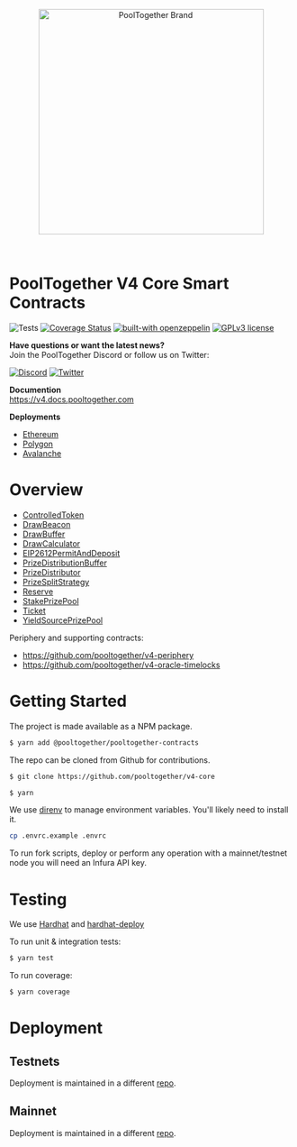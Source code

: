 
<p align="center">
  <a href="https://github.com/pooltogether/pooltogether--brand-assets">
    <img src="https://github.com/pooltogether/pooltogether--brand-assets/blob/977e03604c49c63314450b5d432fe57d34747c66/logo/pooltogether-logo--purple-gradient.png?raw=true" alt="PoolTogether Brand" style="max-width:100%;" width="400">
  </a>
</p>

<br />

# PoolTogether V4 Core Smart Contracts

![Tests](https://github.com/pooltogether/v4-core/actions/workflows/main.yml/badge.svg)
[![Coverage Status](https://coveralls.io/repos/github/pooltogether/v4-core/badge.svg?branch=master)](https://coveralls.io/github/pooltogether/v4-core?branch=master)
[![built-with openzeppelin](https://img.shields.io/badge/built%20with-OpenZeppelin-3677FF)](https://docs.openzeppelin.com/)
[![GPLv3 license](https://img.shields.io/badge/License-GPLv3-blue.svg)](http://perso.crans.org/besson/LICENSE.html)

<strong>Have questions or want the latest news?</strong>
<br/>Join the PoolTogether Discord or follow us on Twitter:

[![Discord](https://badgen.net/badge/icon/discord?icon=discord&label)](https://discord.gg/JFBPMxv5tr)
[![Twitter](https://badgen.net/badge/icon/twitter?icon=twitter&label)](https://twitter.com/PoolTogether_)

**Documention**<br>
https://v4.docs.pooltogether.com

**Deployments**<br>
- [Ethereum](https://v4.docs.pooltogether.com/protocol/deployments/mainnet#mainnet)
- [Polygon](https://v4.docs.pooltogether.com/protocol/deployments/mainnet#polygon)
- [Avalanche](https://v4.docs.pooltogether.com/protocol/deployments/mainnet#avalanche)

# Overview
- [ControlledToken](/contracts/ControlledToken.sol)
- [DrawBeacon](/contracts/DrawBeacon.sol)
- [DrawBuffer](/contracts/DrawBuffer.sol)
- [DrawCalculator](/contracts/DrawCalculator.sol)
- [EIP2612PermitAndDeposit](/contracts/permit/EIP2612PermitAndDeposit.sol)
- [PrizeDistributionBuffer](/contracts/PrizeDistributionBuffer.sol)
- [PrizeDistributor](/contracts/PrizeDistributor.sol)
- [PrizeSplitStrategy](/contracts/prize-strategy/PrizeSplitStrategy.sol)
- [Reserve](/contracts/Reserve.sol)
- [StakePrizePool](/contracts/prize-pool/StakePrizePool.sol)
- [Ticket](/contracts/Ticket.sol)
- [YieldSourcePrizePool](/contracts/prize-pool/YieldSourcePrizePool.sol)

Periphery and supporting contracts:

- https://github.com/pooltogether/v4-periphery
- https://github.com/pooltogether/v4-oracle-timelocks


# Getting Started

The project is made available as a NPM package.

```sh
$ yarn add @pooltogether/pooltogether-contracts
```

The repo can be cloned from Github for contributions.

```sh
$ git clone https://github.com/pooltogether/v4-core
```

```sh
$ yarn
```

We use [direnv](https://direnv.net/) to manage environment variables.  You'll likely need to install it.

```sh
cp .envrc.example .envrc
```

To run fork scripts, deploy or perform any operation with a mainnet/testnet node you will need an Infura API key.

# Testing

We use [Hardhat](https://hardhat.dev) and [hardhat-deploy](https://github.com/wighawag/hardhat-deploy)

To run unit & integration tests:

```sh
$ yarn test
```

To run coverage:

```sh
$ yarn coverage
```

# Deployment

## Testnets
Deployment is maintained in a different [repo](https://github.com/pooltogether/v4-testnet).

## Mainnet
Deployment is maintained in a different [repo](https://github.com/pooltogether/v4-mainnet).
